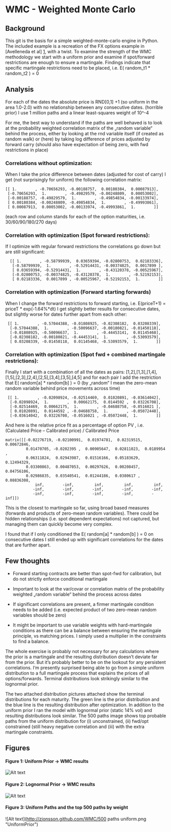 # WMC - Weighted Monte Carlo

## Background
This git is the basis for a simple weighted-monte-carlo engine in Python.   The included example is a recreation of the FX options example in [Avelleneda et al] [1], with a twist.  To examine the strength of the WMC methodology we start with a uniform prior and examine if spot/forward restrictions are enough to ensure a martingale.  Findings indicate that specific martingale restrictions need to be placed, i.e. E(  random_t1 * random_t2 ) = 0      

## Analysis
For each of the dates the absolute price is RND[0,1] +1  (so uniform in the area 1.0-2.0) with no relationship between any consecutive dates.   (horrible prior)   I use 1 million paths and a linear least-squares weight of 10^-4


For me, the best way to understand if the paths are well behaved is to look at the probability weighted correlation matrix of the „random variable“ behind the process, either by looking at the rnd variable itself (if created as random walk) or (here) by taking log difference of prices adjusted by forward carry (should also have expectation of being zero, with fwd restrictions in place)

### Correlations without optimization:
When I take the price difference between dates (adjusted for cost of carry) I get (not surprisingly for uniform) the following correlation matrix:

    [[ 1.        , -0.70656293, -0.00188757,  0.00180384,  0.00087913],
     [-0.70656293,  1.        , -0.49829579, -0.00248809,  0.00053002],
     [-0.00188757, -0.49829579,  1.        , -0.49854834, -0.00133974],
     [ 0.00180384, -0.00248809, -0.49854834,  1.        , -0.49993861],
     [ 0.00087913,  0.00053002, -0.00133974, -0.49993861,  1.        ]]

(each row and column stands for each of the option maturities, i.e. 30/60/90/180/270 days)

### Correlation with optimization (Spot forward restrictions):
If I optimize with regular forward restrictions the correlations go down but are still significant:

      [[ 1.        , -0.58799939,  0.03659394, -0.02800753,  0.02183336],
       [-0.58799939,  1.        , -0.52914431, -0.00374825,  0.0017899 ],
       [ 0.03659394, -0.52914431,  1.        , -0.43120378, -0.00525967],
       [-0.02800753, -0.00374825, -0.43120378,  1.        , -0.52192153],
       [ 0.02183336,  0.0017899 , -0.00525967, -0.52192153,  1.        ]]

### Correlation with optimization (Forward starting forwards)
When I change the forward restrictions to forward starting, i.e. E(priceT+1)  =  priceT * exp(-1.64%*dt) I get slightly better results for consecutive dates, but slightly worse for dates further apart from each other:

     [[ 1.        , -0.57044388, -0.01808925, -0.02308182,  0.03208339],
      [-0.57044388,  1.        , -0.50096637, -0.00180821, -0.01450118],
      [-0.01808925, -0.50096637,  1.        , -0.44453141,  0.01145468],
      [-0.02308182, -0.00180821, -0.44453141,  1.        , -0.53093579],
      [ 0.03208339, -0.01450118,  0.01145468, -0.53093579,  1.        ]]

### Correlation with optimization (Spot fwd + combined martingale restrictions):
Finally I start with a combination of all the dates  as pairs: [1,2],[1,3],[1,4],[1,5],[2,3],[2,4],[2,5],[3,4],[3,5],[4,5] and for each pair I add the restriction that E(  random[a] * random[b] ) = 0      (by „random“ I mean the zero-mean random variable behind price movements across time) 

     [[ 1.        , -0.02098924, -0.02514469,  0.01020891, -0.03614042],
      [-0.02098924,  1.        ,  0.00662175,  0.0144592 ,  0.03226708],
      [-0.02514469,  0.00662175,  1.        , -0.04688758, -0.0516021 ],
      [ 0.01020891,  0.0144592 , -0.04688758,  1.        , -0.05072448],
      [-0.03614042,  0.03226708, -0.0516021 , -0.05072448,  1.        ]]

And here is the relative price fit as a percentage of option PV , i.e.   (Calculated Price – Calibrated price) / Calibrated Price

    matrix([[-0.02276719, -0.02100991,  0.01974781,  0.02319515, 0.00672846,
             0.01470705, -0.0202395 ,  0.00905647,  0.02811023,  0.0189954 ,
             0.06311824,  0.02943987,  0.01516166,  0.05183629,  0.12494329,
             0.03300863,  0.00487053,  0.00297626,  0.00208457,  0.04756106,
             0.02986835,  0.03540541,  0.01244186,  0.0380617 ,  0.08836308,
                 inf,        -inf,         inf,         inf,         inf,
                -inf,        -inf,        -inf,        -inf,        -inf,
                -inf,        -inf,        -inf,        -inf,        -inf]])

This is the closest to martingale so far, using broad based measures (forwards and products of zero-mean random variables).   There could be hidden relationships (i.e. spot dependent expectations) not captured, but managing them can quickly become very complex. 

I found that if I only conditioned the E( random[a] * random[b] ) = 0 on consecutive dates I still ended up with significant correlations for the dates that are further apart. 

## Few thoughts

 - Forward starting contracts are better than spot-fwd for calibration, but do not strictly enforce conditional martingale

 - Important to look at the var/covar or correlation matrix of the probability weighted „random variable“ behind the process across dates 

 - If significant correlations are present,  a firmer martingale condition needs to be added (i.e. expected product of two zero-mean random variables should be zero)

 - It might be important to use variable weights with hard-martingale conditions as there can be a balance between ensuring the martingale principle, vs matching prices.  I simply used a multiplier in the constraints to find a balance.

The whole exercise is probably not necessary for any calculations where the prior is a martingale and the resulting distribution doesn’t deviate far from the prior.   But it’s probably better to be on the lookout for any persistent correlations.   I‘m presently surprised being able to go from a simple uniform distribution to a full martingale process that explains the prices of all options/forwards.  Terminal distributions look strikingly similar to the lognormal prior.

The two attached distribution pictures attached show the terminal distributions for each maturity.  The green line is the prior distribution and the blue line is the resulting distribution after optimization.   In addition to the uniform prior I ran the model with lognormal prior (static 14% vol) and resulting distributions look similar.     The 500 paths image shows top probable paths from the uniform distribution for (i) unconstrained, (ii) fwd/opt constrained (still heavy negative correlation and (iii) with the extra martingale constraints.
## Figures
#### Figure 1: Uniform Prior -> WMC results
![Alt text](http://zjonsson.github.com/WMC/Distribution_uniformPrior.png "UniformPrior")
#### Figure 2: Lognormal Prior -> WMC results
![Alt text](http://zjonsson.github.com/WMC/Distribution_LognormalPrior.png "UniformPrior")
#### Figure 3: Uniform Paths and the top 500 paths by weight
![Alt text](http://zjonsson.github.com/WMC/500 paths uniform.png "UniformPrior")



  [1]: http://www.math.nyu.edu/faculty/avellane/weightedmontecarlo.pdf        "WEIGHTED MONTE CARLO: A NEW TECHNIQUE FOR CALIBRATING ASSET-PRICING MODELS"